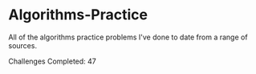 # Algorithms-Practice

All of the algorithms practice problems I've done to date from a range of sources.

Challenges Completed: 47

